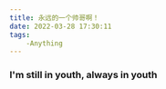 ```yaml
---
title: 永远的一个帅哥啊！
date: 2022-03-28 17:30:11
tags:
	-Anything
---
```

### I'm still in youth, always in youth